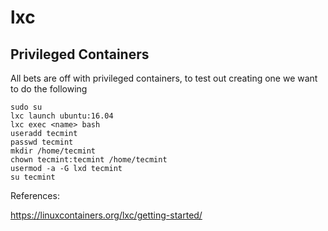 # lxc

## Privileged Containers

All bets are off with privileged containers, to test out creating one we want to do the following 

```
sudo su
lxc launch ubuntu:16.04
lxc exec <name> bash
useradd tecmint
passwd tecmint
mkdir /home/tecmint
chown tecmint:tecmint /home/tecmint
usermod -a -G lxd tecmint
su tecmint
```



References:

https://linuxcontainers.org/lxc/getting-started/

  




